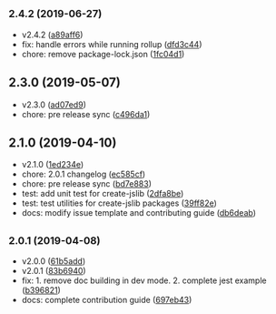 ## <small>2.4.2 (2019-06-27)</small>

* v2.4.2 ([a89aff6](https://github.com/logan70/create-jslib/commit/a89aff6))
* fix: handle errors while running rollup ([dfd3c44](https://github.com/logan70/create-jslib/commit/dfd3c44))
* chore: remove package-lock.json ([1fc04d1](https://github.com/logan70/create-jslib/commit/1fc04d1))



## 2.3.0 (2019-05-07)

* v2.3.0 ([ad07ed9](https://github.com/logan70/create-jslib/commit/ad07ed9))
* chore: pre release sync ([c496da1](https://github.com/logan70/create-jslib/commit/c496da1))



## 2.1.0 (2019-04-10)

* v2.1.0 ([1ed234e](https://github.com/logan70/create-jslib/commit/1ed234e))
* chore: 2.0.1 changelog ([ec585cf](https://github.com/logan70/create-jslib/commit/ec585cf))
* chore: pre release sync ([bd7e883](https://github.com/logan70/create-jslib/commit/bd7e883))
* test: add unit test for create-jslib ([2dfa8be](https://github.com/logan70/create-jslib/commit/2dfa8be))
* test: test utilities for create-jslib packages ([39ff82e](https://github.com/logan70/create-jslib/commit/39ff82e))
* docs: modify issue template and contributing guide ([db6deab](https://github.com/logan70/create-jslib/commit/db6deab))



## <small>2.0.1 (2019-04-08)</small>

* v2.0.0 ([61b5add](https://github.com/logan70/create-jslib/commit/61b5add))
* v2.0.1 ([83b6940](https://github.com/logan70/create-jslib/commit/83b6940))
* fix: 1. remove doc building in dev mode. 2. complete jest example ([b396821](https://github.com/logan70/create-jslib/commit/b396821))
* docs: complete contribution guide ([697eb43](https://github.com/logan70/create-jslib/commit/697eb43))



